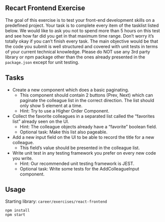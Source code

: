 ## Recart Frontend Exercise
The goal of this exercise is to test your front-end development skills on a predefined project. Your task is to complete every item of the tasklist listed below. We would like to ask you not to spend more than 5 hours on this test and see how far did you get in that maximum time range. Don’t worry it’s totally okay if you can’t finish every task. The main objective would be that the code you submit is well structured and covered with unit tests in terms of your current technical knowledge. Please do NOT use any 3rd party library or npm package other than the ones already presented in the `package.json` except for unit testing.

## Tasks
- Create a new component which does a basic paginating.
  - This component should contain 2 buttons (Prev, Next) which can paginate the colleague list in the correct direction. The list should only show 5 element at a time.
  - Hint: Try to use a Higher Order Component.
- Collect the favorite colleagues in a separated list called the “favorites list” already seen on the UI.
  - Hint: The colleague objects already have a “favorite” boolean field.
  - Optional task: Make this list also pageable.
- Add a new input field on the UI to be able to record the title for a new colleague.
  - This field’s value should be presented in the colleague list.
- Write unit test in any testing framework you prefer on every new code you write.
  - Hint: Our recommended unit testing framework is JEST.
  - Optional task: Write some tests for the AddColleagueInput component.

## Usage

Starting library: `career/exercises/react-frontend`

```
npm install
npm start
```
